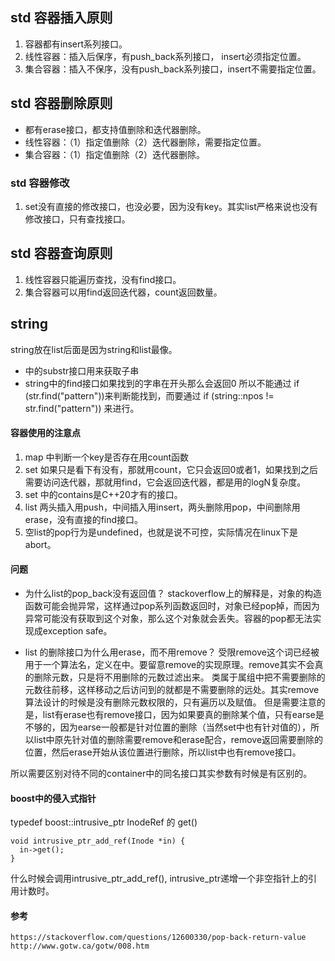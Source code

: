 ## std 容器插入原则

1. 容器都有insert系列接口。
1. 线性容器：插入后保序，有push_back系列接口， insert必须指定位置。
1. 集合容器：插入不保序，没有push_back系列接口，insert不需要指定位置。

## std 容器删除原则
* 都有erase接口，都支持值删除和迭代器删除。
* 线性容器：（1）指定值删除（2）迭代器删除，需要指定位置。
* 集合容器：（1）指定值删除（2）迭代器删除。

### std 容器修改
1. set没有直接的修改接口，也没必要，因为没有key。其实list严格来说也没有修改接口，只有查找接口。

## std 容器查询原则
1. 线性容器只能遍历查找，没有find接口。
1. 集合容器可以用find返回迭代器，count返回数量。

## string
string放在list后面是因为string和list最像。
* 中的substr接口用来获取子串
* string中的find接口如果找到的字串在开头那么会返回0
所以不能通过 if (str.find("pattern"))来判断能找到，而要通过 if (string::npos != str.find("pattern")) 来进行。

#### 容器使用的注意点
1. map 中判断一个key是否存在用count函数
1. set 如果只是看下有没有，那就用count，它只会返回0或者1，如果找到之后需要访问迭代器，那就用find，它会返回迭代器，都是用的logN复杂度。
1. set 中的contains是C++20才有的接口。
1. list 两头插入用push，中间插入用insert，两头删除用pop，中间删除用erase，没有直接的find接口。
1. 空list的pop行为是undefined，也就是说不可控，实际情况在linux下是 abort。

#### 问题

* 为什么list的pop_back没有返回值？
stackoverflow上的解释是，对象的构造函数可能会抛异常，这样通过pop系列函数返回时，对象已经pop掉，而因为异常可能没有获取到这个对象，那么这个对象就会丢失。容器的pop都无法实现成exception safe。

* list 的删除接口为什么用erase，而不用remove？
受限remove这个词已经被用于一个算法名，定义在<algorithm>中。要留意remove的实现原理。remove其实不会真的删除元数，只是将不用删除的元数过滤出来。
类属于属组中把不需要删除的元数往前移，这样移动之后访问到的就都是不需要删除的远处。其实remove算法设计的时候是没有删除元数权限的，只有遍历以及赋值。
但是需要注意的是，list有erase也有remove接口，因为如果要真的删除某个值，只有earse是不够的，因为earse一般都是针对位置的删除（当然set中也有针对值的），所以list中原先针对值的删除需要remove和erase配合，remove返回需要删除的位置，然后erase开始从该位置进行删除，所以list中也有remove接口。
    
所以需要区别对待不同的container中的同名接口其实参数有时候是有区别的。

#### boost中的侵入式指针

typedef boost::intrusive_ptr<Inode> InodeRef 的 get()
```  
void intrusive_ptr_add_ref(Inode *in) {
  in->get();
}
```
什么时候会调用intrusive_ptr_add_ref(), intrusive_ptr递增一个非空指针上的引用计数时。
    
#### 参考

```
https://stackoverflow.com/questions/12600330/pop-back-return-value
http://www.gotw.ca/gotw/008.htm
```
